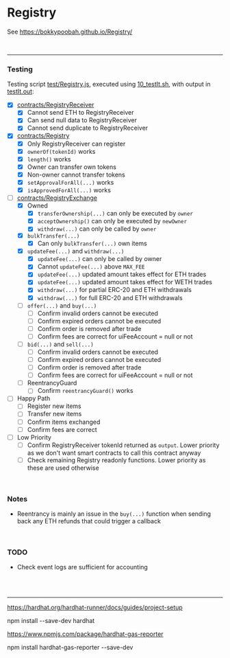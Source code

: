 # Registry

See https://bokkypoobah.github.io/Registry/

<br />

---

### Testing

Testing script [test/Registry.js](test/Registry.js), executed using [10_testIt.sh](10_testIt.sh), with output in [testIt.out](testIt.out):

* [x] [contracts/RegistryReceiver](contracts/Registry.sol)
  * [x] Cannot send ETH to RegistryReceiver
  * [x] Can send null data to RegistryReceiver
  * [x] Cannot send duplicate to RegistryReceiver
* [x] [contracts/Registry](contracts/Registry.sol)
  * [x] Only RegistryReceiver can register
  * [x] `ownerOf(tokenId)` works
  * [x] `length()` works
  * [x] Owner can transfer own tokens
  * [x] Non-owner cannot transfer tokens
  * [x] `setApprovalForAll(...)` works
  * [x] `isApprovedForAll(...)` works
* [ ] [contracts/RegistryExchange](contracts/RegistryExchange.sol)
  * [x] Owned
    * [x] `transferOwnership(...)` can only be executed by `owner`
    * [x] `acceptOwnership()` can only be executed by `newOwner`
    * [x] `withdraw(...)` can only be called by `owner`
  * [x] `bulkTransfer(...)`
    * [x] Can only `bulkTransfer(...)` own items
  * [x] `updateFee(...)` and `withdraw(...)`
    * [x] `updateFee(...)` can only be called by owner
    * [x] Cannot `updateFee(...)` above `MAX_FEE`
    * [x] `updateFee(...)` updated amount takes effect for ETH trades
    * [x] `updateFee(...)` updated amount takes effect for WETH trades
    * [x] `withdraw(...)` for partial ERC-20 and ETH withdrawals
    * [x] `withdraw(...)` for full ERC-20 and ETH withdrawals
  * [ ] `offer(...)` and `buy(...)`
    * [ ] Confirm invalid orders cannot be executed
    * [ ] Confirm expired orders cannot be executed
    * [ ] Confirm order is removed after trade
    * [ ] Confirm fees are correct for uiFeeAccount = null or not
  * [ ] `bid(...)` and `sell(...)`
    * [ ] Confirm invalid orders cannot be executed
    * [ ] Confirm expired orders cannot be executed
    * [ ] Confirm order is removed after trade
    * [ ] Confirm fees are correct for uiFeeAccount = null or not
  * [ ] ReentrancyGuard
    * [ ] Confirm `reentrancyGuard()` works
* [ ] Happy Path
  * [ ] Register new items
  * [ ] Transfer new items
  * [ ] Confirm items exchanged
  * [ ] Confirm fees are correct
* [ ] Low Priority
  * [ ] Confirm RegistryReceiver tokenId returned as `output`. Lower priority as we don't want smart contracts to call this contract anyway
  * [ ] Check remaining Registry readonly functions. Lower priority as these are used otherwise

<br />

### Notes

* Reentrancy is mainly an issue in the `buy(...)` function when sending back any ETH refunds that could trigger a callback

<br />

### TODO

* Check event logs are sufficient for accounting

<br />

<br />

---

https://hardhat.org/hardhat-runner/docs/guides/project-setup

npm install --save-dev hardhat

https://www.npmjs.com/package/hardhat-gas-reporter

npm install hardhat-gas-reporter --save-dev
